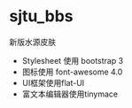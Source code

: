 sjtu_bbs
========

新版水源皮肤

* Stylesheet 使用 bootstrap 3
* 图标使用 font-awesome 4.0
* UI框架使用flat-UI
* 富文本编辑器使用tinymace